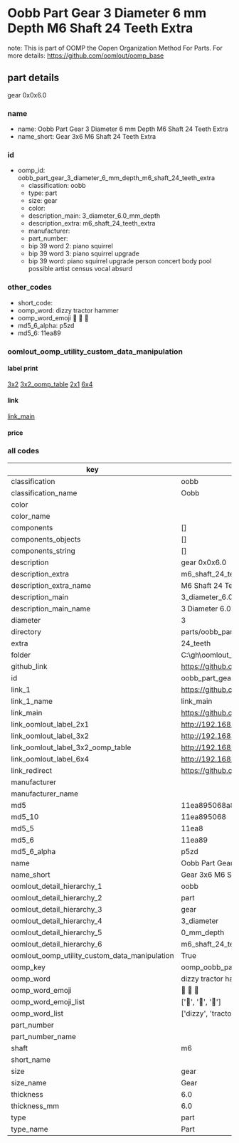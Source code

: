 # Oobb Part Gear 3 Diameter 6 mm Depth M6 Shaft 24 Teeth Extra  

note: This is part of OOMP the Oopen Organization Method For Parts. For more details: https://github.com/oomlout/oomp_base

##  part details
  



gear 0x0x6.0



### name
* name: Oobb Part Gear 3 Diameter 6 mm Depth M6 Shaft 24 Teeth Extra
* name_short: Gear 3x6 M6 Shaft 24 Teeth Extra
### id
* oomp_id: oobb_part_gear_3_diameter_6_mm_depth_m6_shaft_24_teeth_extra
  * classification: oobb
  * type: part
  * size: gear
  * color: 
  * description_main: 3_diameter_6.0_mm_depth
  * description_extra: m6_shaft_24_teeth_extra
  * manufacturer: 
  * part_number: 
  * bip 39 word 2: piano squirrel
  * bip 39 word 3: piano squirrel upgrade
  * bip 39 word: piano squirrel upgrade person concert body pool possible artist census vocal absurd

### other_codes
* short_code: 
* oomp_word: dizzy tractor hammer
* oomp_word_emoji :dizzy: :tractor: :hammer:
* md5_6_alpha: p5zd
* md5_6: 11ea89






### oomlout_oomp_utility_custom_data_manipulation
#### label print
[3x2](http://192.168.1.245:1112/?label=oomp%20p5zd)
[3x2_oomp_table](http://192.168.1.108:1112/?label=oomp%20p5zd)
[2x1](http://192.168.1.242:1112/?label=oomp%20p5zd)
[6x4](http://192.168.1.55:1112/?label=oomp%20p5zd)    

#### link

[link_main](https://github.com/oomlout/oomlout_oobb_version_4_generated_parts/tree/main/navigation_oomp/oobb/part/gear/3_diameter_6.0_mm_depth/m6_shaft_24_teeth_extra/part)                              

#### price







### all codes 
| key | value |  
| --- | --- |  
| classification | oobb |  
| classification_name | Oobb |  
| color |  |  
| color_name |  |  
| components | [] |  
| components_objects | [] |  
| components_string | [] |  
| description | gear 0x0x6.0 |  
| description_extra | m6_shaft_24_teeth_extra |  
| description_extra_name | M6 Shaft 24 Teeth Extra |  
| description_main | 3_diameter_6.0_mm_depth |  
| description_main_name | 3 Diameter 6.0 mm Depth |  
| diameter | 3 |  
| directory | parts/oobb_part_gear_3_diameter_6_mm_depth_m6_shaft_24_teeth_extra |  
| extra | 24_teeth |  
| folder | C:\gh\oomlout_oobb_version_4_generated_parts\parts\oobb_part_gear_3_diameter_6_mm_depth_m6_shaft_24_teeth_extra |  
| github_link | https://github.com/oomlout/oomlout_oomp_part_src/tree/main/parts/oobb_part_gear_3_diameter_6_mm_depth_m6_shaft_24_teeth_extra |  
| id | oobb_part_gear_3_diameter_6_mm_depth_m6_shaft_24_teeth_extra |  
| link_1 | https://github.com/oomlout/oomlout_oobb_version_4_generated_parts/tree/main/navigation_oomp/oobb/part/gear/3_diameter_6.0_mm_depth/m6_shaft_24_teeth_extra/part |  
| link_1_name | link_main |  
| link_main | https://github.com/oomlout/oomlout_oobb_version_4_generated_parts/tree/main/navigation_oomp/oobb/part/gear/3_diameter_6.0_mm_depth/m6_shaft_24_teeth_extra/part |  
| link_oomlout_label_2x1 | http://192.168.1.242:1112/?label=oomp%20p5zd |  
| link_oomlout_label_3x2 | http://192.168.1.245:1112/?label=oomp%20p5zd |  
| link_oomlout_label_3x2_oomp_table | http://192.168.1.108:1112/?label=oomp%20p5zd |  
| link_oomlout_label_6x4 | http://192.168.1.55:1112/?label=oomp%20p5zd |  
| link_redirect | https://github.com/oomlout/oomlout_oobb_version_4_generated_parts/tree/main/parts/_gear_03_6d0_ex_24_teeth_sh_m6 |  
| manufacturer |  |  
| manufacturer_name |  |  
| md5 | 11ea895068a8950063975a35dd74ed20 |  
| md5_10 | 11ea895068 |  
| md5_5 | 11ea8 |  
| md5_6 | 11ea89 |  
| md5_6_alpha | p5zd |  
| name | Oobb Part Gear 3 Diameter 6 mm Depth M6 Shaft 24 Teeth Extra |  
| name_short | Gear 3x6 M6 Shaft 24 Teeth Extra |  
| oomlout_detail_hierarchy_1 | oobb |  
| oomlout_detail_hierarchy_2 | part |  
| oomlout_detail_hierarchy_3 | gear |  
| oomlout_detail_hierarchy_4 | 3_diameter |  
| oomlout_detail_hierarchy_5 | 0_mm_depth |  
| oomlout_detail_hierarchy_6 | m6_shaft_24_teeth_extra |  
| oomlout_oomp_utility_custom_data_manipulation | True |  
| oomp_key | oomp_oobb_part_gear_3_diameter_6_mm_depth_m6_shaft_24_teeth_extra |  
| oomp_word | dizzy tractor hammer |  
| oomp_word_emoji | :dizzy: :tractor: :hammer: |  
| oomp_word_emoji_list | [':dizzy:', ':tractor:', ':hammer:'] |  
| oomp_word_list | ['dizzy', 'tractor', 'hammer'] |  
| part_number |  |  
| part_number_name |  |  
| shaft | m6 |  
| short_name |  |  
| size | gear |  
| size_name | Gear |  
| thickness | 6.0 |  
| thickness_mm | 6.0 |  
| type | part |  
| type_name | Part |  
